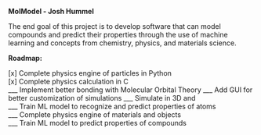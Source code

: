 **MolModel - Josh Hummel**

The end goal of this project is to develop software that can model compounds and predict their properties through the use of machine learning
and concepts from chemistry, physics, and materials science.

**Roadmap:**<br />

[x] Complete physics engine of particles in Python <br />
[x] Complete physics calculation in C <br />
___ Implement better bonding with Molecular Orbital Theory
___ Add GUI for better customization of simulations
___ Simulate in 3D and <br />
___ Train ML model to recognize and predict properties of atoms <br />
___ Complete physics engine of materials and objects <br />
___ Train ML model to predict properties of compounds <br />
